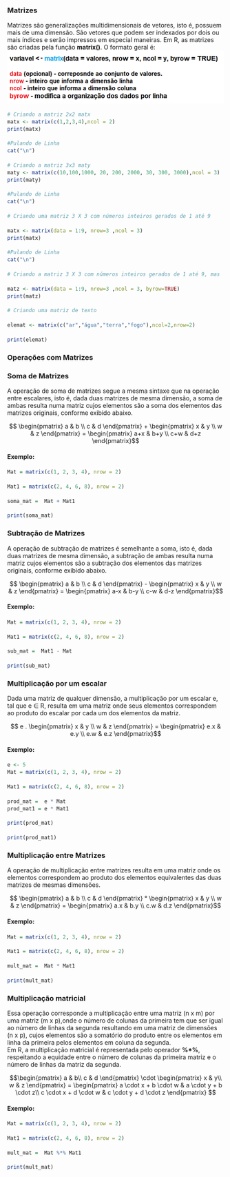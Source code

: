### <b>Matrizes</b>

Matrizes são generalizações multidimensionais de vetores, isto é, possuem mais de uma dimensão. São vetores que podem ser indexados por dois ou mais índices e serão impressos em especial maneiras. Em R, as matrizes são criadas pela função **matrix()**. O formato geral é:<br>
                      ![excecao](/markdowns/imagens/matrix.png)


``` R runnable
# Criando a matriz 2x2 matx 
matx <- matrix(c(1,2,3,4),ncol = 2)
print(matx)

#Pulando de Linha 
cat("\n")

# Criando a matriz 3x3 maty
maty <- matrix(c(10,100,1000, 20, 200, 2000, 30, 300, 3000),ncol = 3)
print(maty)

#Pulando de Linha 
cat("\n")

# Criando uma matriz 3 X 3 com números inteiros gerados de 1 até 9 

matx <- matrix(data = 1:9, nrow=3 ,ncol = 3)
print(matx) 

#Pulando de Linha 
cat("\n")

# Criando a matriz 3 X 3 com números inteiros gerados de 1 até 9, mas  organizados por linha  (byrow)

matz <- matrix(data = 1:9, nrow=3 ,ncol = 3, byrow=TRUE)
print(matz) 

# Criando uma matriz de texto

elemat <- matrix(c("ar","água","terra","fogo"),ncol=2,nrow=2)

print(elemat)

```
### <b>Operações com Matrizes</b>

### <b>Soma de Matrizes</b>
A operação de soma de matrizes segue a mesma sintaxe que na operação entre escalares, isto é, dada duas matrizes de mesma dimensão, a soma de ambas resulta numa matriz cujos elementos são a soma dos elementos das matrizes originais, conforme exibido abaixo. <br>

```math
 \begin{pmatrix}  a & b \\ c & d  \end{pmatrix}  +  \begin{pmatrix} x & y \\ w & z \end{pmatrix}  =    \begin{pmatrix} a+x & b+y \\ c+w & d+z \end{pmatrix}
```

#### <b>Exemplo:</b><br>
``` R runnable
Mat = matrix(c(1, 2, 3, 4), nrow = 2)

Mat1 = matrix(c(2, 4, 6, 8), nrow = 2)

soma_mat =  Mat + Mat1

print(soma_mat)

```
### <b>Subtração de Matrizes</b>
A operação de subtração de matrizes é semelhante a soma, isto é, dada duas matrizes de mesma dimensão, a subtração de ambas resulta numa matriz cujos elementos são a subtração dos elementos das matrizes originais, conforme exibido abaixo. <br>

```math
 \begin{pmatrix}  a & b \\ c & d  \end{pmatrix}  -  \begin{pmatrix} x & y \\ w & z \end{pmatrix}  =    \begin{pmatrix} a-x & b-y \\ c-w & d-z \end{pmatrix}
```
#### <b>Exemplo:</b><br>
``` R runnable
Mat = matrix(c(1, 2, 3, 4), nrow = 2)

Mat1 = matrix(c(2, 4, 6, 8), nrow = 2)

sub_mat =  Mat1 - Mat

print(sub_mat)

```
### <b>Multiplicação por um escalar</b>
Dada uma matriz de qualquer dimensão, a multiplicação por um escalar e, tal que e ∈ R, resulta em uma matriz onde seus elementos correspondem ao produto do escalar por cada um dos elementos da matriz. <br>

```math
 e . \begin{pmatrix} x & y \\ w & z \end{pmatrix}  =    \begin{pmatrix} e.x & e.y \\ e.w & e.z \end{pmatrix}
```
#### <b>Exemplo:</b><br>
``` R runnable
e <- 5
Mat = matrix(c(1, 2, 3, 4), nrow = 2)

Mat1 = matrix(c(2, 4, 6, 8), nrow = 2)

prod_mat =  e * Mat
prod_mat1 = e * Mat1

print(prod_mat)

print(prod_mat1)
```

### <b>Multiplicação entre Matrizes</b>
A operação de multiplicação entre matrizes resulta em uma matriz onde os elementos correspondem ao produto dos elementos equivalentes das duas matrizes de mesmas dimensões. <br>

```math
 \begin{pmatrix}  a & b \\ c & d  \end{pmatrix}  °  \begin{pmatrix} x & y \\ w & z \end{pmatrix}  =    \begin{pmatrix} a.x & b.y \\ c.w & d.z \end{pmatrix}
```

#### <b>Exemplo:</b><br>
``` R runnable
Mat = matrix(c(1, 2, 3, 4), nrow = 2)

Mat1 = matrix(c(2, 4, 6, 8), nrow = 2)

mult_mat =  Mat * Mat1

print(mult_mat)

```

### <b>Multiplicação matricial</b>
Essa operação corresponde a multiplicação entre uma matriz (n x m) por uma matriz (m x p),onde o número de colunas da primeira tem que ser igual ao número de linhas da segunda resultando em uma matriz de dimensões (n x p), cujos elementos são a somatório do produto entre os elementos em linha da primeira pelos elementos em coluna da segunda.<br>
Em R, a multiplicação matricial é representada pelo operador **%*%**, respeitando a equidade entre o número de colunas da primeira matriz e o número de linhas da matriz da segunda. <br>


```math
\begin{pmatrix} a & b\\ c & d \end{pmatrix} \cdot \begin{pmatrix} x & y\\ w & z \end{pmatrix} = \begin{pmatrix} a \cdot x + b \cdot w & a \cdot y + b \cdot z\\ c \cdot x + d \cdot w & c \cdot y + d \cdot z \end{pmatrix}


```
#### <b>Exemplo:</b><br>
``` R runnable
Mat = matrix(c(1, 2, 3, 4), nrow = 2)

Mat1 = matrix(c(2, 4, 6, 8), nrow = 2)

mult_mat =  Mat %*% Mat1

print(mult_mat)

```

